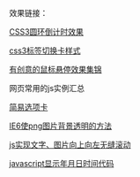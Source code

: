 效果链接：

[CSS3圆环倒计时效果](http://www.yangqq.com/web/css3demo/index.html)

[css3标签切换卡样式](http://tympanus.net/Development/TabStylesInspiration/)

[有创意的鼠标悬停效果集锦](http://www.yangqq.com/ceshi/hover/index.html)

网页常用的js实例汇总

[简易选项卡](http://www.yangqq.com/jstt/web/2014-05-22/680.html)

[IE6使png图片背景透明的方法](http://www.yangqq.com/jstt/web/2014-05-22/679.html)

[js实现文字、图片向上向左无缝滚动](http://www.yangqq.com/jstt/web/2014-05-22/678.html)

[javascript显示年月日时间代码](http://www.yangqq.com/jstt/web/2014-05-22/677.html)
